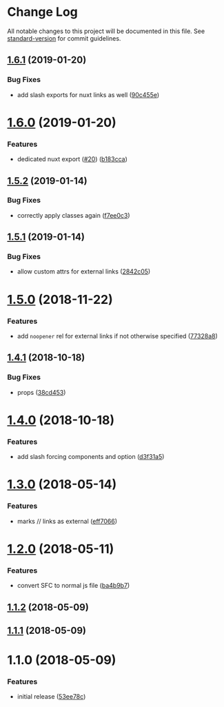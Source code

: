 # Change Log

All notable changes to this project will be documented in this file. See [standard-version](https://github.com/conventional-changelog/standard-version) for commit guidelines.

<a name="1.6.1"></a>
## [1.6.1](https://github.com/Developmint/vue-link/compare/v1.6.0...v1.6.1) (2019-01-20)


### Bug Fixes

* add slash exports for nuxt links as well ([90c455e](https://github.com/Developmint/vue-link/commit/90c455e))



<a name="1.6.0"></a>
# [1.6.0](https://github.com/Developmint/vue-link/compare/v1.5.2...v1.6.0) (2019-01-20)


### Features

* dedicated nuxt export ([#20](https://github.com/Developmint/vue-link/issues/20)) ([b183cca](https://github.com/Developmint/vue-link/commit/b183cca))



<a name="1.5.2"></a>
## [1.5.2](https://github.com/Developmint/vue-link/compare/v1.5.1...v1.5.2) (2019-01-14)


### Bug Fixes

* correctly apply classes again ([f7ee0c3](https://github.com/Developmint/vue-link/commit/f7ee0c3))



<a name="1.5.1"></a>
## [1.5.1](https://github.com/Developmint/vue-link/compare/v1.5.0...v1.5.1) (2019-01-14)


### Bug Fixes

* allow custom attrs for external links ([2842c05](https://github.com/Developmint/vue-link/commit/2842c05))



<a name="1.5.0"></a>
# [1.5.0](https://github.com/Developmint/vue-link/compare/v1.4.1...v1.5.0) (2018-11-22)


### Features

* add `noopener` rel for external links if not otherwise specified ([77328a8](https://github.com/Developmint/vue-link/commit/77328a8))



<a name="1.4.1"></a>
## [1.4.1](https://github.com/Developmint/vue-link/compare/v1.4.0...v1.4.1) (2018-10-18)


### Bug Fixes

* props ([38cd453](https://github.com/Developmint/vue-link/commit/38cd453))



<a name="1.4.0"></a>
# [1.4.0](https://github.com/Developmint/vue-link/compare/v1.3.0...v1.4.0) (2018-10-18)


### Features

* add slash forcing components and option ([d3f31a5](https://github.com/Developmint/vue-link/commit/d3f31a5))



<a name="1.3.0"></a>
# [1.3.0](https://github.com/Developmint/vue-link/compare/v1.2.0...v1.3.0) (2018-05-14)


### Features

* marks // links as external ([eff7066](https://github.com/Developmint/vue-link/commit/eff7066))



<a name="1.2.0"></a>
# [1.2.0](https://github.com/Developmint/vue-link/compare/v1.1.2...v1.2.0) (2018-05-11)


### Features

* convert SFC to normal js file ([ba4b9b7](https://github.com/Developmint/vue-link/commit/ba4b9b7))



<a name="1.1.2"></a>
## [1.1.2](https://github.com/Developmint/vue-link/compare/v1.1.1...v1.1.2) (2018-05-09)



<a name="1.1.1"></a>
## [1.1.1](https://github.com/Developmint/vue-link/compare/v1.1.0...v1.1.1) (2018-05-09)



<a name="1.1.0"></a>
# 1.1.0 (2018-05-09)


### Features

* initial release ([53ee78c](https://github.com/Developmint/vue-link/commit/53ee78c))
